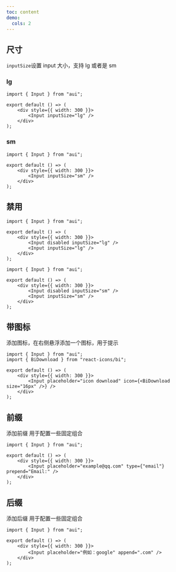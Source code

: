 ```yaml
---
toc: content
demo:
  cols: 2
---
```


## 尺寸

`inputSize`设置 input 大小，支持 lg 或者是 sm

### lg

```tsx
import { Input } from "aui";

export default () => (
	<div style={{ width: 300 }}>
		<Input inputSize="lg" />
	</div>
);
```

### sm

```tsx
import { Input } from "aui";

export default () => (
	<div style={{ width: 300 }}>
		<Input inputSize="sm" />
	</div>
);
```

## 禁用

```tsx
import { Input } from "aui";

export default () => (
	<div style={{ width: 300 }}>
		<Input disabled inputSize="lg" />
		<Input inputSize="lg" />
	</div>
);
```

```tsx
import { Input } from "aui";

export default () => (
	<div style={{ width: 300 }}>
		<Input disabled inputSize="sm" />
		<Input inputSize="sm" />
	</div>
);
```

## 带图标

添加图标，在右侧悬浮添加一个图标，用于提示

```tsx
import { Input } from "aui";
import { BiDownload } from "react-icons/bi";

export default () => (
	<div style={{ width: 300 }}>
		<Input placeholder="icon download" icon={<BiDownload size="16px" />} />
	</div>
);
```

## 前缀

添加前缀 用于配置一些固定组合

```tsx
import { Input } from "aui";

export default () => (
	<div style={{ width: 300 }}>
		<Input placeholder="example@qq.com" type={"email"} prepend="Email:" />
	</div>
);
```

## 后缀

添加后缀 用于配置一些固定组合

```tsx
import { Input } from "aui";

export default () => (
	<div style={{ width: 300 }}>
		<Input placeholder="例如：google" append=".com" />
	</div>
);
```
